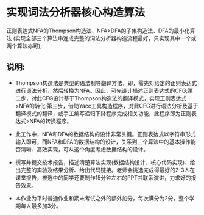 # 实现词法分析器核心构造算法

正则表达式NFA的Thompson构造法、NFA>DFA的子集构造法、DFA的最小化算法 (实现全部三个算法串连成完整的词法分析器构造流程最好，只实现其中一个或两个算法亦可);

## 说明:

- Thompson构造法是典型的语法制导翻译方法，即，需先对给定的正则表达式进行语法分析，然后转换为NFA。因此，可先设计描述正则表达式的CFG;第二步，对此CFG设计基于Thompson构造法的翻译模式，实现正则表达式>NFA的转化;第三步，借助Yacc工具构造程序，对此CFG进行语法分析及基于翻译模式的翻译，或手工编写递归下降程序完成相关功能，此程序即为正则表达式>NFA的转换程序。

- 此工作中，NFA和DFA的数据结构的设计非常关键。正则表达式以字符串形式输入即可，而NFA和DFA的数据结构的设计，关系到三个算法中的基本操作能否清晰、高效实现，可从这个角度考虑数据结构的设计。

- 撰写并提交技术报告，描述清楚算法实现(数据结构设计、核心代码实现)、给出完整的实验及结果分析、给出代码链接。老师会挑选完成得最好的2-3人在课堂报告，被选中的同学还要制作15分钟左右的PPT并联系演讲，力求好的报告效果。

- 本作业为平时普通作业和期末考试之外的额外加分，每次满分为2分，整个学期每人最多加3分。
